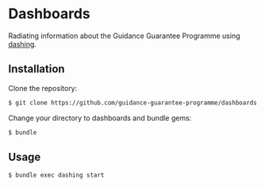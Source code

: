 # Dashboards

Radiating information about the Guidance Guarantee Programme using [dashing].


## Installation

Clone the repository:

```sh
$ git clone https://github.com/guidance-guarantee-programme/dashboards.git
```

Change your directory to dashboards and bundle gems:

```sh
$ bundle
```


## Usage

```sh
$ bundle exec dashing start
```


[dashing]: http://shopify.github.com/dashing
